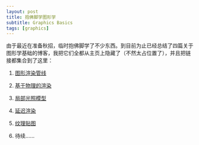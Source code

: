 ```yaml
---
layout: post
title: 抱佛脚学图形学
subtitle: Graphics Basics
tags: [graphics]
---
```



由于最近在准备秋招，临时抱佛脚学了不少东西。到目前为止已经总结了四篇关于图形学基础的博客，我把它们全都从主页上隐藏了（不然太占位置了），并且把链接都集合到了这里：

1. [图形渲染管线](https://jyyyjyyyj.github.io/2022-09-03-pipeline1/)

2. [基于物理的渲染](https://jyyyjyyyj.github.io/2022-09-07-pbr/)

3. [局部光照模型](https://jyyyjyyyj.github.io/2022-09-09-local_illumination/)

4. [延迟渲染](https://jyyyjyyyj.github.io/2022-09-13-deferred_shading/)

5. [纹理贴图](https://jyyyjyyyj.github.io/2022-09-17-texture/) 

6. 待续……
